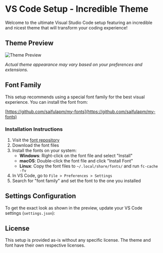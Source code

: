 # VS Code Setup - Incredible Theme

Welcome to the ultimate Visual Studio Code setup featuring an incredible and nicest theme that will transform your coding experience!

## Theme Preview

![Theme Preview](https://placehold.co/600x400/333333/FFFFFF?text=Theme+Preview)

_Actual theme appearance may vary based on your preferences and extensions._

## Font Family

This setup recommends using a special font family for the best visual experience. You can install the font from:

[https://github.com/saifulapm/my-fonts](https://github.com/saifulapm/my-fonts)

### Installation Instructions

1. Visit the [font repository](https://github.com/saifulapm/my-fonts)
2. Download the font files
3. Install the fonts on your system:
   - **Windows**: Right-click on the font file and select "Install"
   - **macOS**: Double-click the font file and click "Install Font"
   - **Linux**: Copy the font files to `~/.local/share/fonts/` and run `fc-cache -fv`
4. In VS Code, go to `File > Preferences > Settings`
5. Search for "font family" and set the font to the one you installed

## Settings Configuration

To get the exact look as shown in the preview, update your VS Code settings (`settings.json`):

## License

This setup is provided as-is without any specific license. The theme and font have their own respective licenses.

